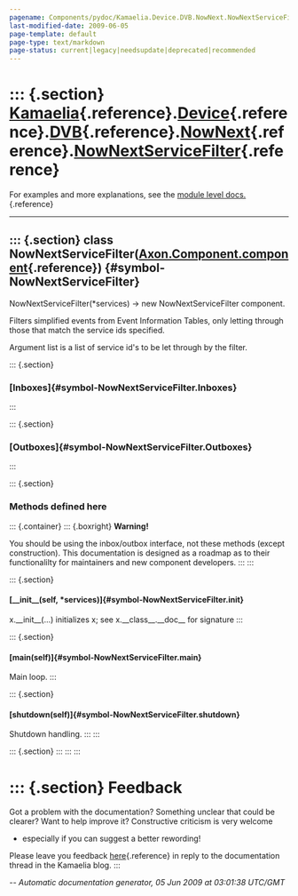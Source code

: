 ```yaml
---
pagename: Components/pydoc/Kamaelia.Device.DVB.NowNext.NowNextServiceFilter
last-modified-date: 2009-06-05
page-template: default
page-type: text/markdown
page-status: current|legacy|needsupdate|deprecated|recommended
---
```

::: {.section}
[Kamaelia](/Components/pydoc/Kamaelia.html){.reference}.[Device](/Components/pydoc/Kamaelia.Device.html){.reference}.[DVB](/Components/pydoc/Kamaelia.Device.DVB.html){.reference}.[NowNext](/Components/pydoc/Kamaelia.Device.DVB.NowNext.html){.reference}.[NowNextServiceFilter](/Components/pydoc/Kamaelia.Device.DVB.NowNext.NowNextServiceFilter.html){.reference}
========================================================================================================================================================================================================================================================================================================================================================================

For examples and more explanations, see the [module level
docs.](/Components/pydoc/Kamaelia.Device.DVB.NowNext.html){.reference}

------------------------------------------------------------------------

::: {.section}
class NowNextServiceFilter([Axon.Component.component](/Docs/Axon/Axon.Component.component.html){.reference}) {#symbol-NowNextServiceFilter}
------------------------------------------------------------------------------------------------------------

NowNextServiceFilter(\*services) -\> new NowNextServiceFilter component.

Filters simplified events from Event Information Tables, only letting
through those that match the service ids specified.

Argument list is a list of service id\'s to be let through by the
filter.

::: {.section}
### [Inboxes]{#symbol-NowNextServiceFilter.Inboxes}
:::

::: {.section}
### [Outboxes]{#symbol-NowNextServiceFilter.Outboxes}
:::

::: {.section}
### Methods defined here

::: {.container}
::: {.boxright}
**Warning!**

You should be using the inbox/outbox interface, not these methods
(except construction). This documentation is designed as a roadmap as to
their functionalilty for maintainers and new component developers.
:::
:::

::: {.section}
#### [\_\_init\_\_(self, \*services)]{#symbol-NowNextServiceFilter.__init__}

x.\_\_init\_\_(\...) initializes x; see x.\_\_class\_\_.\_\_doc\_\_ for
signature
:::

::: {.section}
#### [main(self)]{#symbol-NowNextServiceFilter.main}

Main loop.
:::

::: {.section}
#### [shutdown(self)]{#symbol-NowNextServiceFilter.shutdown}

Shutdown handling.
:::
:::

::: {.section}
:::
:::
:::

::: {.section}
Feedback
========

Got a problem with the documentation? Something unclear that could be
clearer? Want to help improve it? Constructive criticism is very welcome
- especially if you can suggest a better rewording!

Please leave you feedback
[here](../../../cgi-bin/blog/blog.cgi?rm=viewpost&nodeid=1142023701){.reference}
in reply to the documentation thread in the Kamaelia blog.
:::

*\-- Automatic documentation generator, 05 Jun 2009 at 03:01:38 UTC/GMT*
